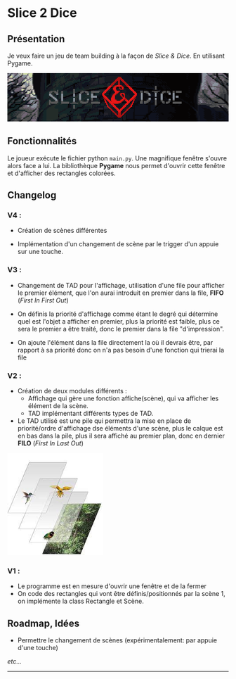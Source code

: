 # Slice 2 Dice

## Présentation

Je veux faire un jeu de team building à la façon de *Slice & Dice*. En utilisant Pygame.

![Slice & Dice](Images/Slice_dice.png)

## Fonctionnalités 

Le joueur exécute le fichier python `main.py`. Une magnifique fenêtre s'ouvre alors face a lui. La bibliothèque **Pygame** nous permet d'ouvrir cette fenêtre et d'afficher des rectangles colorées.

## Changelog

### V4 :

* Création de scènes différentes

* Implémentation d'un changement de scène par le trigger d'un appuie sur une touche.


### V3 :

* Changement de TAD pour l'affichage, utilisation d'une file pour afficher le premier élément, que l'on aurai introduit en premier dans la file, **FIFO** (*First In First Out*)

* On définis la priorité d'affichage comme étant le degré qui détermine quel est l'objet a afficher en premier, plus la priorité est faible, plus ce sera le premier a être traité, donc le premier dans la file "d'impression".

* On ajoute l'élément dans la file directement la où il devrais être, par rapport à sa priorité donc on n'a pas besoin d'une fonction qui trierai la file



### V2 :

* Création de deux modules différents :
    * Affichage qui gère une fonction affiche(scène), qui va afficher les élément de la scène.
    * TAD implémentant différents types de TAD.
* Le TAD utilisé est une pile qui permettra la mise en place de priorité/ordre d'affichage dse éléments d'une scène, plus le calque est en bas dans la pile, plus il sera affiché au premier plan, donc en dernier **FILO** (*First In Last Out*)

![Pile](Images/calques.jpg)

### V1 :

* Le programme est en mesure d'ouvrir une fenêtre et de la fermer
* On code des rectangles qui vont être définis/positionnés par la scène 1, on implémente la class Rectangle et Scène.

## Roadmap, Idées 




* Permettre le changement de scènes (expérimentalement: par appuie d'une touche)

*etc...*
***
